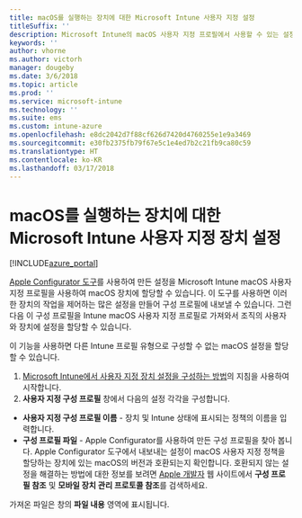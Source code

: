 ```yaml
---
title: macOS를 실행하는 장치에 대한 Microsoft Intune 사용자 지정 설정
titleSuffix: ''
description: Microsoft Intune의 macOS 사용자 지정 프로필에서 사용할 수 있는 설정을 알아봅니다.
keywords: ''
author: vhorne
ms.author: victorh
manager: dougeby
ms.date: 3/6/2018
ms.topic: article
ms.prod: ''
ms.service: microsoft-intune
ms.technology: ''
ms.suite: ems
ms.custom: intune-azure
ms.openlocfilehash: e8dc2042d7f88cf626d7420d4760255e1e9a3469
ms.sourcegitcommit: e30fb2375fb79f67e5c1e4ed7b2c21fb9ca80c59
ms.translationtype: HT
ms.contentlocale: ko-KR
ms.lasthandoff: 03/17/2018
---
```

# <a name="microsoft-intune-custom-device-settings-for-devices-running-macos"></a>macOS를 실행하는 장치에 대한 Microsoft Intune 사용자 지정 장치 설정

[!INCLUDE[azure_portal](./includes/azure_portal.md)]

[Apple Configurator 도구](https://itunes.apple.com/app/apple-configurator-2/id1037126344?mt=12)를 사용하여 만든 설정을 Microsoft Intune macOS 사용자 지정 프로필을 사용하여 macOS 장치에 할당할 수 있습니다. 이 도구를 사용하면 이러한 장치의 작업을 제어하는 많은 설정을 만들어 구성 프로필에 내보낼 수 있습니다. 그런 다음 이 구성 프로필을 Intune macOS 사용자 지정 프로필로 가져와서 조직의 사용자와 장치에 설정을 할당할 수 있습니다.

이 기능을 사용하면 다른 Intune 프로필 유형으로 구성할 수 없는 macOS 설정을 할당할 수 있습니다.


1. [Microsoft Intune에서 사용자 지정 장치 설정을 구성하는 방법](custom-settings-configure.md)의 지침을 사용하여 시작합니다.
2. **사용자 지정 구성 프로필** 창에서 다음의 설정 각각을 구성합니다.

- **사용자 지정 구성 프로필 이름** - 장치 및 Intune 상태에 표시되는 정책의 이름을 입력합니다.
- **구성 프로필 파일** - Apple Configurator를 사용하여 만든 구성 프로필을 찾아 봅니다.
Apple Configurator 도구에서 내보내는 설정이 macOS 사용자 지정 정책을 할당하는 장치에 있는 macOS의 버전과 호환되는지 확인합니다. 호환되지 않는 설정을 해결하는 방법에 대한 정보를 보려면 [Apple 개발자](https://developer.apple.com/) 웹 사이트에서 **구성 프로필 참조** 및 **모바일 장치 관리 프로토콜 참조**를 검색하세요.

가져온 파일은 창의 **파일 내용** 영역에 표시됩니다.
